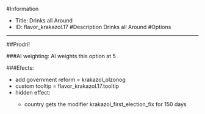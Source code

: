 #Information
 - Title: Drinks all Around
 - ID: flavor_krakazol.17
#Description
Drinks all Around
#Options

___
##Prodrî!

###AI weighting:
AI weights this option at 5


###Efects:<ul><li>add government reform = krakazol_olzonog</li><li>custom tooltip = flavor_krakazol.17.tooltip</li><li>hidden effect:</li><ul><li>country gets the modifier krakazol_first_election_fix for 150 days</li></ul></ul>

